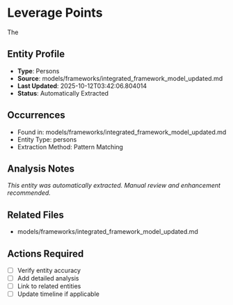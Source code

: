 # Leverage Points

The

## Entity Profile
- **Type**: Persons
- **Source**: models/frameworks/integrated_framework_model_updated.md
- **Last Updated**: 2025-10-12T03:42:06.804014
- **Status**: Automatically Extracted

## Occurrences
- Found in: models/frameworks/integrated_framework_model_updated.md
- Entity Type: persons
- Extraction Method: Pattern Matching

## Analysis Notes
*This entity was automatically extracted. Manual review and enhancement recommended.*

## Related Files
- models/frameworks/integrated_framework_model_updated.md

## Actions Required
- [ ] Verify entity accuracy
- [ ] Add detailed analysis
- [ ] Link to related entities
- [ ] Update timeline if applicable
